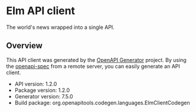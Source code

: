 # Elm API client

The world's news wrapped into a single API.

## Overview
This API client was generated by the [OpenAPI Generator](https://openapi-generator.tech) project. By using the [openapi-spec](https://github.com/OAI/OpenAPI-Specification) from a remote server, you can easily generate an API client.

- API version: 1.2.0
- Package version: 1.2.0
- Generator version: 7.5.0
- Build package: org.openapitools.codegen.languages.ElmClientCodegen
